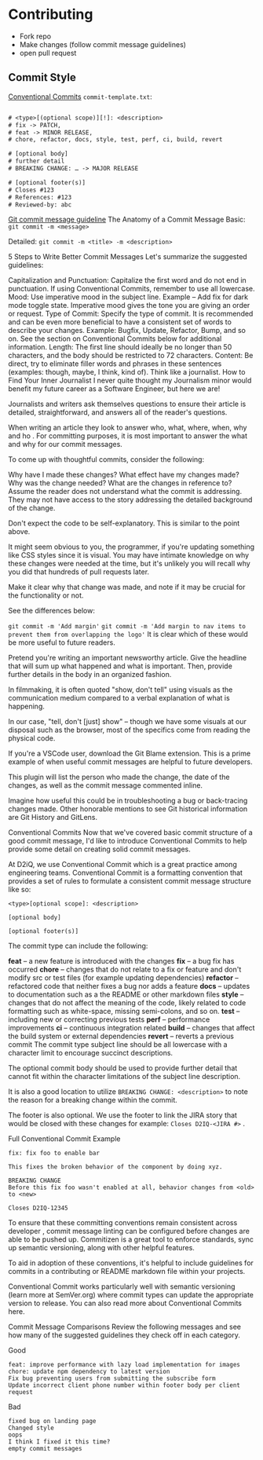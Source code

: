 # Contributing

* Fork repo
* Make changes (follow commit message guidelines)
* open pull request

## Commit Style

[Conventional Commits](https://www.conventionalcommits.org/en/v1.0.0)
`commit-template.txt`:

```txt

# <type>[(optional scope)][!]: <description>
# fix -> PATCH,
# feat -> MINOR RELEASE,
# chore, refactor, docs, style, test, perf, ci, build, revert

# [optional body]
# further detail
# BREAKING CHANGE: … -> MAJOR RELEASE

# [optional footer(s)]
# Closes #123
# References: #123
# Reviewed-by: abc
```

[Git commit message guideline](https://www.freecodecamp.org/news/how-to-write-better-git-commit-messages/)
The Anatomy of a Commit Message
Basic:
`git commit -m <message>`

Detailed:
`git commit -m <title> -m <description>`

5 Steps to Write Better Commit Messages
Let's summarize the suggested guidelines:

Capitalization and Punctuation: Capitalize the first word and do not end in
punctuation. If using Conventional Commits, remember to use all lowercase.
Mood: Use imperative mood in the subject line. Example – Add fix for dark mode
toggle state. Imperative mood gives the tone you are giving an order or request.
Type of Commit: Specify the type of commit. It is recommended and can be even
more beneficial to have a consistent set of words to describe your changes.
Example: Bugfix, Update, Refactor, Bump, and so on. See the section on
Conventional Commits below for additional information.
Length: The first line should ideally be no longer than 50 characters, and the
body should be restricted to 72 characters.
Content: Be direct, try to eliminate filler words and phrases in these
sentences (examples: though, maybe, I think, kind of). Think like a journalist.
How to Find Your Inner Journalist
I never quite thought my Journalism minor would benefit my future career as a
Software Engineer, but here we are!

Journalists and writers ask themselves questions to ensure their article is
detailed, straightforward, and answers all of the reader's questions.

When writing an article they look to answer who, what, where, when, why and ho
. For committing purposes, it is most important to answer the what and why for
our commit messages.

To come up with thoughtful commits, consider the following:

Why have I made these changes?
What effect have my changes made?
Why was the change needed?
What are the changes in reference to?
Assume the reader does not understand what the commit is addressing. They may
not have access to the story addressing the detailed background of the change.

Don't expect the code to be self-explanatory. This is similar to the point
above.

It might seem obvious to you, the programmer, if you're updating something
like CSS styles since it is visual. You may have intimate knowledge on why
these changes were needed at the time, but it's unlikely you will recall why
you did that hundreds of pull requests later.

Make it clear why that change was made, and note if it may be crucial for the
functionality or not.

See the differences below:

`git commit -m 'Add margin'`
`git commit -m 'Add margin to nav items to prevent them from overlapping the
logo'`
It is clear which of these would be more useful to future readers.

Pretend you're writing an important newsworthy article. Give the headline that
will sum up what happened and what is important. Then, provide further details
in the body in an organized fashion.

In filmmaking, it is often quoted "show, don't tell" using visuals as the
communication medium compared to a verbal explanation of what is happening.

In our case, "tell, don't [just] show" – though we have some visuals at our
disposal such as the browser, most of the specifics come from reading the
physical code.

If you're a VSCode user, download the Git Blame extension. This is a prime
example of when useful commit messages are helpful to future developers.

This plugin will list the person who made the change, the date of the changes,
as well as the commit message commented inline.

Imagine how useful this could be in troubleshooting a bug or back-tracing
changes made. Other honorable mentions to see Git historical information are
Git History and GitLens.

Conventional Commits
Now that we've covered basic commit structure of a good commit message, I'd
like to introduce Conventional Commits to help provide some detail on creating
solid commit messages.

At D2iQ, we use Conventional Commit which is a great practice among
engineering teams. Conventional Commit is a formatting convention that
provides a set of rules to formulate a consistent commit message structure
like so:

```gitcommit
<type>[optional scope]: <description>

[optional body]

[optional footer(s)]
```

The commit type can include the following:

**feat** – a new feature is introduced with the changes
**fix** – a bug fix has occurred
**chore** – changes that do not relate to a fix or feature and don't modify src or
test files (for example updating dependencies)
**refactor** – refactored code that neither fixes a bug nor adds a feature
**docs** – updates to documentation such as a the README or other markdown files
**style** – changes that do not affect the meaning of the code, likely related to
code formatting such as white-space, missing semi-colons, and so on.
**test** – including new or correcting previous tests
**perf** – performance improvements
**ci** – continuous integration related
**build** – changes that affect the build system or external dependencies
**revert** – reverts a previous commit
The commit type subject line should be all lowercase with a character limit to
encourage succinct descriptions.

The optional commit body should be used to provide further detail that cannot
fit within the character limitations of the subject line description.

It is also a good location to utilize `BREAKING CHANGE: <description>` to note
the reason for a breaking change within the commit.

The footer is also optional. We use the footer to link the JIRA story that
would be closed with these changes for example: `Closes D2IQ-<JIRA #>` .

Full Conventional Commit Example

```gitcommit
fix: fix foo to enable bar

This fixes the broken behavior of the component by doing xyz. 

BREAKING CHANGE
Before this fix foo wasn't enabled at all, behavior changes from <old> to <new>

Closes D2IQ-12345
```

To ensure that these committing conventions remain consistent across developer
, commit message linting can be configured before changes are able to be
pushed up. Commitizen is a great tool to enforce standards, sync up semantic
versioning, along with other helpful features.

To aid in adoption of these conventions, it's helpful to include guidelines
for commits in a contributing or README markdown file within your projects.

Conventional Commit works particularly well with semantic versioning (learn
more at SemVer.org) where commit types can update the appropriate version to
release. You can also read more about Conventional Commits here.

Commit Message Comparisons
Review the following messages and see how many of the suggested guidelines
they check off in each category.

Good

```gitcommit
feat: improve performance with lazy load implementation for images
chore: update npm dependency to latest version
Fix bug preventing users from submitting the subscribe form
Update incorrect client phone number within footer body per client request
```

Bad

```gitcommit
fixed bug on landing page
Changed style
oops
I think I fixed it this time?
empty commit messages
```
